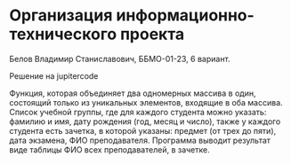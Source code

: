 # Организация информационно-технического проекта


Белов Владимир Станиславович, ББМО-01-23, 6 вариант.

Решение на jupitercode

Функция, которая объединяет два одномерных массива в один, состоящий только из уникальных элементов, входящие в оба массива.
Список учебной группы, где для каждого студента можно указать: фамилию и имя, дату рождения (год, месяц и число), также у каждого студента есть зачетка, в которой указаны: предмет (от трех до пяти), дата экзамена, ФИО преподавателя. Программа выводит результат виде таблицы ФИО всех преподавателей, в зачетке.

